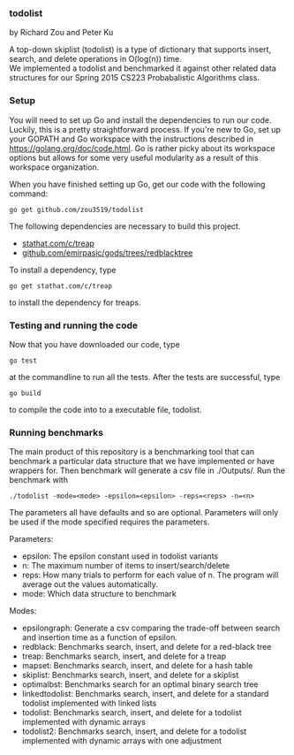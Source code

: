 ### todolist

by Richard Zou and Peter Ku

A top-down skiplist (todolist) is a type of dictionary that supports 
insert, search, and delete operations in O(log(n)) time.  
We implemented a todolist and benchmarked it against
other related data structures for our
Spring 2015
CS223 Probabalistic Algorithms class.

### Setup 

You will need to set up Go and install the dependencies to run our
code. Luckily, this is a pretty straightforward process.
If you're new to Go, set up your GOPATH and Go workspace with
the instructions described in https://golang.org/doc/code.html.  Go
is rather picky about its workspace options but allows for some
very useful modularity as a result of this workspace organization.

When you have finished setting up Go, get our code with the following command:

    go get github.com/zou3519/todolist

The following dependencies are necessary to build this project. 
- [stathat.com/c/treap](stathat.com/c/treap)
- [github.com/emirpasic/gods/trees/redblacktree](github.com/emirpasic/gods/trees/redblacktree)

To install a dependency, type
  
    go get stathat.com/c/treap

to install the dependency for treaps.

### Testing and running the code

Now that you have downloaded our code, type 

    go test

at the commandline to run all the tests. After the tests are successful, type

    go build

to compile the code into to a executable file, todolist.  

### Running benchmarks

The main product of this repository is a benchmarking tool that
can benchmark a particular data structure that we have implemented
or have wrappers for.  Then benchmark will generate a 
csv file in ./Outputs/.  Run the benchmark with

    ./todolist -mode=<mode> -epsilon=<epsilon> -reps=<reps> -n=<n>

The parameters all have defaults and so are optional. Parameters
will only be used if the mode specified requires the parameters.

Parameters:
- epsilon: The epsilon constant used in todolist variants
- n: The maximum number of items to insert/search/delete
- reps: How many trials to perform for each value of n. The program
will average out the values automatically.
- mode: Which data structure to benchmark

Modes:
- epsilongraph: Generate a csv comparing the trade-off 
between search and insertion time as a function of epsilon.
- redblack: Benchmarks search, insert, and delete for a red-black tree
- treap: Benchmarks search, insert, and delete for a treap
- mapset: Benchmarks search, insert, and delete for a hash table
- skiplist: Benchmarks search, insert, and delete for a skiplist
- optimalbst: Benchmarks search for an optimal binary search tree
- linkedtodolist: Benchmarks search, insert, and delete for a 
standard todolist implemented with linked lists
- todolist: Benchmarks search, insert, and delete for a todolist implemented
with dynamic arrays
- todolist2: Benchmarks search, insert, and delete for a todolist implemented
with dynamic arrays with one adjustment

